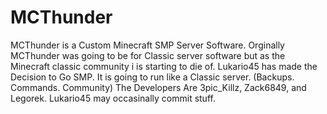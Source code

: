 MCThunder
=========

MCThunder is a Custom Minecraft SMP Server Software. Orginally MCThunder was going to be for Classic server software but as the Minecraft classic community i is starting to die of. Lukario45 has made the Decision to Go SMP. It is going to run like a Classic server. (Backups. Commands. Community) The Developers Are 3pic_Killz, Zack6849, and Legorek. Lukario45 may occasinally commit stuff. 